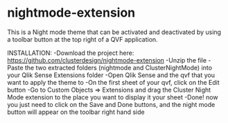 # nightmode-extension
This is a Night mode theme that can be activated and deactivated by using a toolbar button at the top right of a QVF application.


INSTALLATION:
-Download the project here: https://github.com/clusterdesign/nightmode-extension
-Unzip the file
-Paste the two extracted folders  (nightmode and ClusterNightMode) into your Qlik Sense Extensions folder
-Open Qlik Sense and the qvf that you want to apply the theme to
-On the first sheet of your qvf, click on the Edit button 
-Go to Custom Objects => Extensions and drag the Cluster Night Mode extension to the place you want to display it your sheet
-Done! now you just need to click on the Save and Done buttons, and the night mode button will appear on the toolbar right hand side
